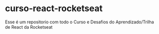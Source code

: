 # curso-react-rocketseat

Esse é um repositorio com todo o Curso e Desafios do Aprendizado/Trilha de React da Rocketseat
